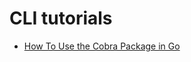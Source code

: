 CLI tutorials
===

- [How To Use the Cobra Package in Go](https://www.digitalocean.com/community/tutorials/how-to-use-the-cobra-package-in-go)
